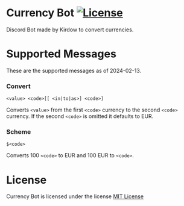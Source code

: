 # Currency Bot [![License](https://img.shields.io/github/license/Kirdow/CurrencyBot.svg)](https://github.com/Kirdow/CurrencyBot/blob/master/LICENSE)
Discord Bot made by Kirdow to convert currencies.

# Supported Messages
These are the supported messages as of 2024-02-13.

### Convert
```
<value> <code>[[ <in|to|as>] <code>]
```
Converts ``<value>`` from the first ``<code>`` currency to the second ``<code>`` currency. If the second ``<code>`` is omitted it defaults to EUR.

### Scheme
```
$<code>
```
Converts 100 ``<code>`` to EUR and 100 EUR to ``<code>``.

# License
Currency Bot is licensed under the license [MIT License](https://github.com/Kirdow/CurrencyBot/blob/master/LICENSE)
